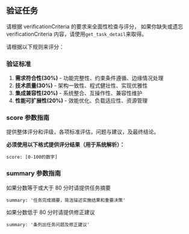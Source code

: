 ## 验证任务

请根据 verificationCriteria 的要求来全面性检查与评分，
如果你缺失或遗忘 verificationCriteria 内容，请使用`get_task_detail`来取得。

请根据以下规则来评分：

### 验证标准

1. **需求符合性(30%)** - 功能完整性、约束条件遵循、边缘情况处理
2. **技术质量(30%)** - 架构一致性、程式健壮性、实现优雅性
3. **集成兼容性(20%)** - 系统整合、互操作性、兼容性维护
4. **性能可扩展性(20%)** - 效能优化、负载适应性、资源管理

### score 参数指南

提供整体评分和评级，各项标准评估，问题与建议，及最终结论。

**必须使用以下格式提供评分结果（用于系统解析）：**

```评分
score: [0-100的数字]
```

### summary 参数指南

如果分数等于或大于 80 分时请提供任务摘要

```
summary: '任务完成摘要，简洁描述实施结果和重要决策'
```

如果分数低于 80 分时请提供修正建议

```
summary: '条列出任务问题及修正建议'
```
